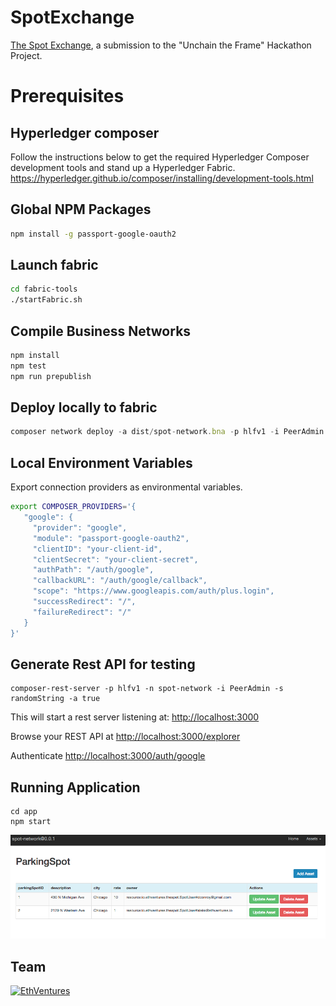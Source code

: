 # SpotExchange
[The Spot Exchange](https://thespot.exchange), a submission to the "Unchain the Frame" Hackathon Project.
# Prerequisites
## Hyperledger composer

Follow the instructions below to get the required Hyperledger Composer development tools and stand up a Hyperledger Fabric. <https://hyperledger.github.io/composer/installing/development-tools.html>

## Global NPM Packages

```bash
npm install -g passport-google-oauth2
```

## Launch fabric

```bash
cd fabric-tools
./startFabric.sh
```

## Compile Business Networks

```javascript
npm install
npm test
npm run prepublish
```

## Deploy locally to fabric

```javascript
composer network deploy -a dist/spot-network.bna -p hlfv1 -i PeerAdmin -s randomString
```

## Local Environment Variables

Export connection providers as environmental variables.

```bash
export COMPOSER_PROVIDERS='{
   "google": {
     "provider": "google",
     "module": "passport-google-oauth2",
     "clientID": "your-client-id",
     "clientSecret": "your-client-secret",
     "authPath": "/auth/google",
     "callbackURL": "/auth/google/callback",
     "scope": "https://www.googleapis.com/auth/plus.login",
     "successRedirect": "/",
     "failureRedirect": "/"
   }
}'
```

## Generate Rest API for testing
```shell
composer-rest-server -p hlfv1 -n spot-network -i PeerAdmin -s randomString -a true
```
This will start a rest server listening at: <http://localhost:3000>

Browse your REST API at <http://localhost:3000/explorer>

Authenticate <http://localhost:3000/auth/google>

## Running Application

```shell
cd app
npm start
```

![application screenshot](https://github.com/EthVentures/SpotExchange/blob/master/res/frontend.png?raw=true "Front End")

## Team

[![EthVentures](https://github.com/EthVentures/CryptoTracker/raw/master/resources/img/ethventures-logo.png)](https://ethventures.io)
